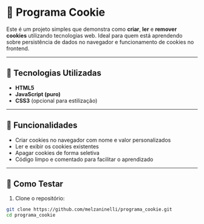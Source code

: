 # 🍪 Programa Cookie

Este é um projeto simples que demonstra como **criar**, **ler** e **remover cookies** utilizando tecnologias web. Ideal para quem está aprendendo sobre persistência de dados no navegador e funcionamento de cookies no frontend.

---

## 🔧 Tecnologias Utilizadas

- **HTML5**
- **JavaScript (puro)**
- **CSS3** (opcional para estilização)

---

## 🚀 Funcionalidades

- Criar cookies no navegador com nome e valor personalizados
- Ler e exibir os cookies existentes
- Apagar cookies de forma seletiva
- Código limpo e comentado para facilitar o aprendizado

---

## 🧪 Como Testar

1. Clone o repositório:

```bash
git clone https://github.com/melzaninelli/programa_cookie.git
cd programa_cookie
